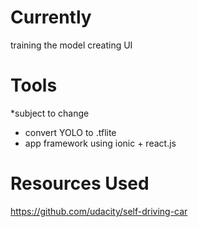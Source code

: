 # Currently
training the model
creating UI

# Tools 
*subject to change
- convert YOLO to .tflite
- app framework using ionic + react.js

# Resources Used
https://github.com/udacity/self-driving-car
